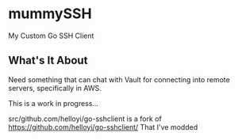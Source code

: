 # mummySSH
My Custom Go SSH Client

## What's It About
Need something that can chat with Vault for 
connecting into remote servers, specifically in AWS.

This is a work in progress...



src/github.com/helloyi/go-sshclient is a fork of https://github.com/helloyi/go-sshclient/ That I've modded
